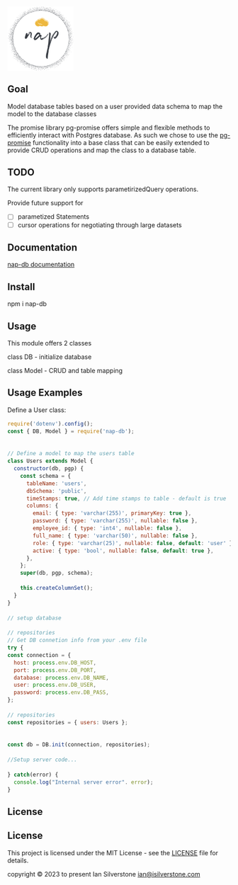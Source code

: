  <div style="display: flex; justify-content: left;">
<img width="150" alt="nap-logo" src="https://github.com/silverstone-i/nap-db/blob/8bba6fc357c50688a080d5afcb6b2ace05a813f0/assets/nap-logo.png?raw=true" />
</div>

## Goal

Model database tables based on a user provided data schema to map the model to the database classes

The promise library pg-promise offers simple and flexible methods to efficiently interact with Postgres database. As such we chose to use the [pg-promise](https://vitaly-t.github.io/pg-promise/) functionality into a base class that can be easily extended to provide CRUD operations and map the class to a database table.

## TODO

The current library only supports parametirizedQuery operations. 

Provide future support for
  - [ ] parametized Statements
  - [ ] cursor operations for negotiating through large datasets

## Documentation

[nap-db documentation](https://silverstone-i.github.io/nap-db/)

## Install

npm i nap-db

## Usage

This module offers 2 classes

class DB - initialize database

class Model - CRUD and table mapping

## Usage Examples

Define a User class:

```javascript
require('dotenv').config();
const { DB, Model } = require('nap-db');


// Define a model to map the users table
class Users extends Model {
  constructor(db, pgp) {
    const schema = {
      tableName: 'users',
      dbSchema: 'public',
      timeStamps: true, // Add time stamps to table - default is true
      columns: {
        email: { type: 'varchar(255)', primaryKey: true },
        password: { type: 'varchar(255)', nullable: false },
        employee_id: { type: 'int4', nullable: false },
        full_name: { type: 'varchar(50)', nullable: false },
        role: { type: 'varchar(25)', nullable: false, default: 'user' },
        active: { type: 'bool', nullable: false, default: true },
      },
    };
    super(db, pgp, schema);

    this.createColumnSet();
  }
}

// setup database

// repositories
// Get DB connetion info from your .env file
try {
const connection = {
  host: process.env.DB_HOST,
  port: process.env.DB_PORT,
  database: process.env.DB_NAME,
  user: process.env.DB_USER,
  password: process.env.DB_PASS,
};

// repositories
const repositories = { users: Users };


const db = DB.init(connection, repositories);

//Setup server code...

} catch(error) {
  console.log("Internal server error". error);
}

```

## License

## License
This project is licensed under the MIT License - see the [LICENSE](LICENSE) file for details.

copyright © 2023 to present Ian Silverstone ian@isilverstone.com
